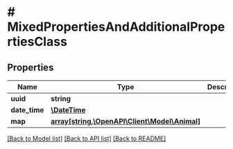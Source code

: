 # # MixedPropertiesAndAdditionalPropertiesClass

## Properties

Name | Type | Description | Notes
------------ | ------------- | ------------- | -------------
**uuid** | **string** |  | [optional]
**date_time** | [**\DateTime**](\DateTime.md) |  | [optional]
**map** | [**array[string,\OpenAPI\Client\Model\Animal]**](Animal.md) |  | [optional]

[[Back to Model list]](../../README.md#models) [[Back to API list]](../../README.md#endpoints) [[Back to README]](../../README.md)
